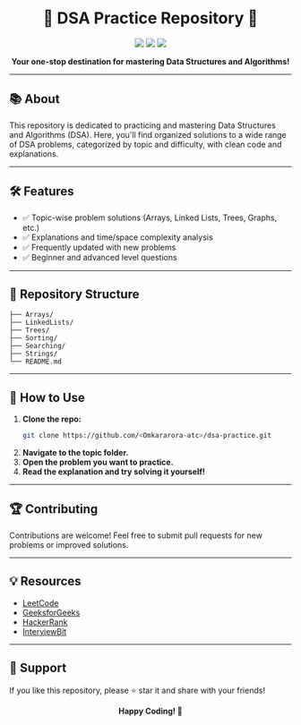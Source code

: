 <h1 align="center">🚀 DSA Practice Repository 🚀</h1>

<p align="center">
  <img src="https://img.shields.io/badge/Language-Python-blue.svg?style=flat-square"/>
  <img src="https://img.shields.io/badge/Problems-Solved-brightgreen?style=flat-square"/>
  <img src="https://img.shields.io/badge/License-MIT-yellow.svg?style=flat-square"/>
</p>

<p align="center">
  <b>Your one-stop destination for mastering Data Structures and Algorithms!</b><br>
</p>

---

## 📚 About

This repository is dedicated to practicing and mastering Data Structures and Algorithms (DSA). Here, you'll find organized solutions to a wide range of DSA problems, categorized by topic and difficulty, with clean code and explanations.

---

## 🛠️ Features

- ✅ Topic-wise problem solutions (Arrays, Linked Lists, Trees, Graphs, etc.) 
- ✅ Explanations and time/space complexity analysis
- ✅ Frequently updated with new problems
- ✅ Beginner and advanced level questions

---

## 📂 Repository Structure

```
├── Arrays/
├── LinkedLists/
├── Trees/
├── Sorting/
├── Searching/
├── Strings/
└── README.md
```

---

## 🌟 How to Use

1. **Clone the repo:**
   ```bash
   git clone https://github.com/<Omkararora-atc>/dsa-practice.git
   ```
2. **Navigate to the topic folder.**
3. **Open the problem you want to practice.**
4. **Read the explanation and try solving it yourself!**

---

## 🏆 Contributing

Contributions are welcome! Feel free to submit pull requests for new problems or improved solutions.

---

## 💡 Resources

- [LeetCode](https://leetcode.com/)
- [GeeksforGeeks](https://www.geeksforgeeks.org/)
- [HackerRank](https://www.hackerrank.com/domains/tutorials/10-days-of-javascript)
- [InterviewBit](https://www.interviewbit.com/)

---

## 🙌 Support

If you like this repository, please ⭐ star it and share with your friends!

<p align="center">
  <b>Happy Coding! 🚀</b>
</p>
